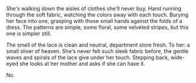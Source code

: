 She's walking down the aisles of clothes she'll never buy. Hand running
through the soft fabric, watching the colors sway with each touch.
Burying her face into one, grasping with those small hands against the
folds of a dress. The patterns are simple, some floral, some velveted
stripes, but this one is simpler still.   
  
The smell of the lace is clean and neutral, department store fresh. To
her: a small sliver of heaven. She's never felt such sleek fabric
before, the gentle waves and spirals of the lace give under her touch.
Stepping back, wide-eyed she looks at her mother and asks if she can
have it. 

No.
